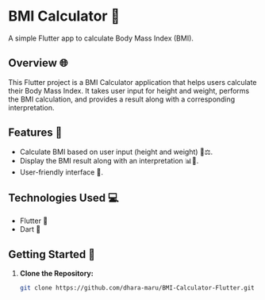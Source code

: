 # BMI Calculator 🧮

A simple Flutter app to calculate Body Mass Index (BMI).

## Overview 🌐

This Flutter project is a BMI Calculator application that helps users calculate their Body Mass Index. It takes user input for height and weight, performs the BMI calculation, and provides a result along with a corresponding interpretation.

## Features 🚀

- Calculate BMI based on user input (height and weight) 📏⚖️.
- Display the BMI result along with an interpretation 📊🤔.
- User-friendly interface 🎨.

## Technologies Used 💻

- Flutter 📱
- Dart 🎯

## Getting Started 🏁

1. **Clone the Repository:**
   ```bash
   git clone https://github.com/dhara-maru/BMI-Calculator-Flutter.git

